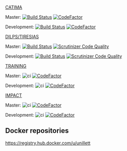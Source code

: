 [CATIMA](https://github.com/catima/catima)

Master: [![Build Status](https://github.com/catima/catima/workflows/ci/badge.svg?branch=master)](https://github.com/catima/catima/actions?query=branch%3Amaster) [![CodeFactor](https://www.codefactor.io/repository/github/catima/catima/badge/master)](https://www.codefactor.io/repository/github/catima/catima/overview/master)

Development: [![Build Status](https://github.com/catima/catima/workflows/ci/badge.svg?branch=development)](https://github.com/catima/catima/actions?query=branch%3Adevelopment) [![CodeFactor](https://www.codefactor.io/repository/github/catima/catima/badge/development)](https://www.codefactor.io/repository/github/catima/catima/overview/development)

[DILPS/TIRESIAS](https://github.com/unil-lettres/dilps-tiresias)

Master: [![Build Status](https://github.com/unil-lettres/dilps-tiresias/workflows/ci/badge.svg?branch=master)](https://github.com/unil-lettres/dilps-tiresias/actions?query=branch%3Amaster) [![Scrutinizer Code Quality](https://scrutinizer-ci.com/g/unil-lettres/dilps-tiresias/badges/quality-score.png?b=master)](https://scrutinizer-ci.com/g/unil-lettres/dilps-tiresias/?branch=master)

Development: [![Build Status](https://github.com/unil-lettres/dilps-tiresias/workflows/ci/badge.svg?branch=develop)](https://github.com/unil-lettres/dilps-tiresias/actions?query=branch%3Adevelop) [![Scrutinizer Code Quality](https://scrutinizer-ci.com/g/unil-lettres/dilps-tiresias/badges/quality-score.png?b=master)](https://scrutinizer-ci.com/g/unil-lettres/dilps-tiresias/?branch=develop)

[TRAINING](https://github.com/unil-lettres/training)

Master: ![ci](https://github.com/unil-lettres/training/workflows/ci/badge.svg?branch=master) [![CodeFactor](https://www.codefactor.io/repository/github/unil-lettres/training/badge/master)](https://www.codefactor.io/repository/github/unil-lettres/training/overview/master)

Development: ![ci](https://github.com/unil-lettres/training/workflows/ci/badge.svg?branch=development) [![CodeFactor](https://www.codefactor.io/repository/github/unil-lettres/training/badge/development)](https://www.codefactor.io/repository/github/unil-lettres/training/overview/development)

[IMPACT](https://github.com/unil-lettres/impact)

Master: ![ci](https://github.com/unil-lettres/impact/workflows/ci/badge.svg?branch=master) [![CodeFactor](https://www.codefactor.io/repository/github/unil-lettres/impact/badge/master?s=dffd5ac63798e7b5abe4e58cf290ee52fbea6418)](https://www.codefactor.io/repository/github/unil-lettres/impact/overview/master)

Development: ![ci](https://github.com/unil-lettres/impact/workflows/ci/badge.svg?branch=development) [![CodeFactor](https://www.codefactor.io/repository/github/unil-lettres/impact/badge/development?s=dffd5ac63798e7b5abe4e58cf290ee52fbea6418)](https://www.codefactor.io/repository/github/unil-lettres/impact/overview/development)

## Docker repositories

https://registry.hub.docker.com/u/unillett

